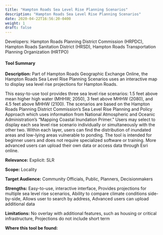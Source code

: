 ```yaml
---
title: "Hampton Roads Sea Level Rise Planning Scenarios"
description: "Hampton Roads Sea Level Rise Planning Scenarios"
date: 2020-04-22T16:56:20-0400
weight: 1
draft: false
---
```

Developers: Hampton Roads Planning District Commission  (HRPDC), Hampton Roads Sanitation District (HRSD), Hampton Roads Transportation Planning Organization (HRTPO)

#### Tool Summary
**Description:** Part of Hampton Roads Geographic Exchange Online, the Hampton Roads Sea Level Rise Planning Scenarios uses an interactive map to display sea level rise projections for Hampton Roads. 

This easy-to-use tool provides three sea level rise scenarios: 1.5 feet above mean higher high water (MHHW; 2050), 3 feet above MHHW (2080), and 4.5 feet above MHHW (2100). The scenarios are based on the Hampton Roads Planning District Commission’s Sea Level Rise Planning and Policy Approach which uses information from National Atmospheric and Oceanic Administration’s “Mapping Coastal Inundation Primer.” Users may select to display each sea level rise scenario individually or simultaneously with the other two. Within each layer, users can find the distribution of inundated areas and low-lying areas vulnerable to ponding. The tool is intended for beginner users and does not require specialized software or training. More advanced users can upload their own data or access data through Esri online.

**Relevance:** Explicit: SLR

**Scope:** Locality

**Target Audience:** Community Officials, Public, Planners, Decisionmakers

**Strengths:** Easy-to-use, interactive interface, Provides projections for multiple sea level rise scenarios, Ability to compare climate conditions side-by-side, Allows user to search by address, Advanced users can upload additional data

**Limitations:** No overlay with additional features, such as housing or critical infrastructure, Projections do not include short term

**Where this tool be found:** 
